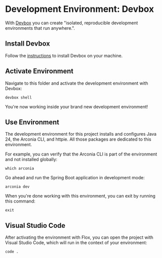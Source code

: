 # Development Environment: Devbox

With [Devbox](https://www.jetify.com/devbox) you can create "isolated, reproducible development environments that run anywhere.".

## Install Devbox

Follow the [instructions](https://www.jetify.com/docs/devbox/installing_devbox/) to install Devbox on your machine.

## Activate Environment

Navigate to this folder and activate the development environment with Devbox:

```shell
devbox shell
```

You're now working inside your brand new development environment!

## Use Environment

The development environment for this project installs and configures Java 24, the Arconia CLI, and httpie. All those packages are dedicated to this environment.

For example, you can verify that the Arconia CLI is part of the environment and not installed globally:

```shell
which arconia
```

Go ahead and run the Spring Boot application in development mode:

```shell
arconia dev
```

When you're done working with this environment, you can exit by running this command:

```shell
exit
```

## Visual Studio Code

After activating the environment with Flox, you can open the project with Visual Studio Code, which will run in the context of your environment:

```shell
code .
```

